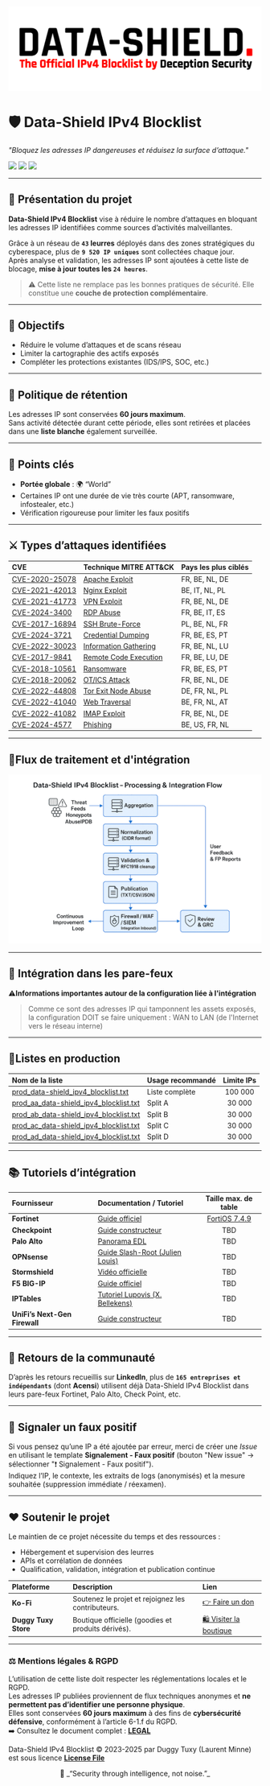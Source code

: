 <p align="left">
  <img src=https://github.com/duggytuxy/Data-Shield_IPv4_Blocklist/blob/main/data_shield_ipv4_blocklist.png
</p>

# 🛡️ Data-Shield IPv4 Blocklist  
_"Bloquez les adresses IP dangereuses et réduisez la surface d’attaque."_

<p align="left">
  <img src="https://img.shields.io/badge/Open%20Source-100%25-brightgreen?style=for-the-badge&logo=opensourceinitiative">
  <img src="https://img.shields.io/badge/No_False_Positive-99,99%25-green?style=for-the-badge&logo=cachet">
  <img src="https://img.shields.io/github/last-commit/duggytuxy/Intelligence_IPv4_Blocklist?label=Last%20update&color=informational&style=for-the-badge&logo=github">
</p>

---

## 📖 Présentation du projet

**Data-Shield IPv4 Blocklist** vise à réduire le nombre d’attaques en bloquant les adresses IP identifiées comme sources d’activités malveillantes.

Grâce à un réseau de **`43` leurres** déployés dans des zones stratégiques du cyberespace, plus de **`9 520 IP uniques`** sont collectées chaque jour.  
Après analyse et validation, les adresses IP sont ajoutées à cette liste de blocage, **mise à jour toutes les `24 heures`**.

> ⚠️ Cette liste ne remplace pas les bonnes pratiques de sécurité. Elle constitue une **couche de protection complémentaire**.

---

## 🎯 Objectifs

- Réduire le volume d’attaques et de scans réseau  
- Limiter la cartographie des actifs exposés  
- Compléter les protections existantes (IDS/IPS, SOC, etc.)

---

## 🧱 Politique de rétention

Les adresses IP sont conservées **60 jours maximum**.  
Sans activité détectée durant cette période, elles sont retirées et placées dans une **liste blanche** également surveillée.

---

## 🔑 Points clés

- **Portée globale** : 🌍 “World”  
- Certaines IP ont une durée de vie très courte (APT, ransomware, infostealer, etc.)  
- Vérification rigoureuse pour limiter les faux positifs  

---

## ⚔️ Types d’attaques identifiées

| **CVE** | **Technique MITRE ATT&CK** | **Pays les plus ciblés** |
|:--|:--|:--|
| [CVE-2020-25078](https://cti.wazuh.com/vulnerabilities/cves/CVE-2020-25078) | [Apache Exploit](https://attack.mitre.org/techniques/T1190/) | FR, BE, NL, DE |
| [CVE-2021-42013](https://cti.wazuh.com/vulnerabilities/cves/CVE-2021-42013) | [Nginx Exploit](https://attack.mitre.org/techniques/T1102/) | BE, IT, NL, PL |
| [CVE-2021-41773](https://cti.wazuh.com/vulnerabilities/cves/CVE-2021-41773) | [VPN Exploit](https://attack.mitre.org/techniques/T1133/) | FR, BE, NL, DE |
| [CVE-2024-3400](https://cti.wazuh.com/vulnerabilities/cves/CVE-2024-3400) | [RDP Abuse](https://attack.mitre.org/techniques/T1021/001/) | FR, BE, IT, ES |
| [CVE-2017-16894](https://cti.wazuh.com/vulnerabilities/cves/CVE-2017-16894) | [SSH Brute-Force](https://attack.mitre.org/techniques/T1110/) | PL, BE, NL, FR |
| [CVE-2024-3721](https://cti.wazuh.com/vulnerabilities/cves/CVE-2024-3721) | [Credential Dumping](https://attack.mitre.org/techniques/T1003/) | FR, BE, ES, PT |
| [CVE-2022-30023](https://cti.wazuh.com/vulnerabilities/cves/CVE-2022-30023) | [Information Gathering](https://attack.mitre.org/techniques/T1591/) | FR, BE, NL, LU |
| [CVE-2017-9841](https://cti.wazuh.com/vulnerabilities/cves/CVE-2017-9841) | [Remote Code Execution](https://attack.mitre.org/techniques/T1210/) | FR, BE, LU, DE |
| [CVE-2018-10561](https://cti.wazuh.com/vulnerabilities/cves/CVE-2018-10561) | [Ransomware](https://attack.mitre.org/techniques/T1486/) | FR, BE, ES, PT |
| [CVE-2018-20062](https://cti.wazuh.com/vulnerabilities/cves/CVE-2018-20062) | [OT/ICS Attack](https://attack.mitre.org/techniques/ics/) | FR, BE, NL, DE |
| [CVE-2022-44808](https://cti.wazuh.com/vulnerabilities/cves/CVE-2022-44808) | [Tor Exit Node Abuse](https://attack.mitre.org/software/S0183/) | DE, FR, NL, PL |
| [CVE-2022-41040](https://cti.wazuh.com/vulnerabilities/cves/CVE-2022-41040) | [Web Traversal](https://capec.mitre.org/data/definitions/139.html) | BE, FR, NL, AT |
| [CVE-2022-41082](https://cti.wazuh.com/vulnerabilities/cves/CVE-2022-41082) | [IMAP Exploit](https://attack.mitre.org/techniques/T1071/003/) | FR, BE, NL, DE |
| [CVE-2024-4577](https://cti.wazuh.com/vulnerabilities/cves/CVE-2024-4577) | [Phishing](https://attack.mitre.org/techniques/T1566/) | BE, US, FR, NL |

---

## 🛂Flux de traitement et d'intégration

<p align="left">
  <img src=https://github.com/duggytuxy/Data-Shield_IPv4_Blocklist/blob/main/schema_nbg.png
</p>

---

## 🔗 Intégration dans les pare-feux

⚠️**Informations importantes autour de la configuration liée à l'intégration**

> Comme ce sont des adresses IP qui tamponnent les assets exposés, la configuration DOIT se faire uniquement : WAN to LAN (de l'Internet vers le réseau interne)

---

## 📝Listes en production

| **Nom de la liste** | **Usage recommandé** | **Limite IPs** |
|:--|:--|:--:|
| [prod_data-shield_ipv4_blocklist.txt](https://raw.githubusercontent.com/duggytuxy/Data-Shield_IPv4_Blocklist/refs/heads/main/prod_data-shield_ipv4_blocklist.txt) | Liste complète | 100 000 |
| [prod_aa_data-shield_ipv4_blocklist.txt](https://raw.githubusercontent.com/duggytuxy/Data-Shield_IPv4_Blocklist/refs/heads/main/prod_aa_data-shield_ipv4_blocklist.txt) | Split A | 30 000 |
| [prod_ab_data-shield_ipv4_blocklist.txt](https://raw.githubusercontent.com/duggytuxy/Data-Shield_IPv4_Blocklist/refs/heads/main/prod_ab_data-shield_ipv4_blocklist.txt) | Split B | 30 000 |
| [prod_ac_data-shield_ipv4_blocklist.txt](https://raw.githubusercontent.com/duggytuxy/Data-Shield_IPv4_Blocklist/refs/heads/main/prod_ac_data-shield_ipv4_blocklist.txt) | Split C | 30 000 |
| [prod_ad_data-shield_ipv4_blocklist.txt](https://raw.githubusercontent.com/duggytuxy/Data-Shield_IPv4_Blocklist/refs/heads/main/prod_ad_data-shield_ipv4_blocklist.txt) | Split D | 30 000 |

---

## 📚 Tutoriels d’intégration

| **Fournisseur** | **Documentation / Tutoriel** | **Taille max. de table** |
|:--|:--|:--:|
| **Fortinet** | [Guide officiel](https://docs.fortinet.com/document/fortigate/7.4.9/administration-guide/379433/configuring-a-threat-feed#threat-ext) | [FortiOS 7.4.9](https://docs.fortinet.com/document/fortigate/7.4.9/fortios-release-notes/626946/changes-in-table-size) |
| **Checkpoint** | [Guide constructeur](https://sc1.checkpoint.com/documents/R80.20SP/WebAdminGuides/EN/CP_R80.20SP_Maestro_AdminGuide/Topics-Maestro-AG/IP-Block-Feature.htm) | TBD |
| **Palo Alto** | [Panorama EDL](https://docs.paloaltonetworks.com/network-security/security-policy/administration/objects/external-dynamic-lists/configure-the-firewall-to-access-an-external-dynamic-list#configure-the-firewall-to-access-an-external-dynamic-list-panorama) | TBD |
| **OPNsense** | [Guide Slash-Root (Julien Louis)](https://slash-root.fr/opnsense-block-malicious-ips/) | TBD |
| **Stormshield** | [Vidéo officielle](https://www.youtube.com/watch?v=yT2oas7M2UM) | TBD |
| **F5 BIG-IP** | [Guide officiel](https://my.f5.com/manage/s/article/K10978895) | TBD |
| **IPTables** | [Tutoriel Lupovis (X. Bellekens)](https://www.linkedin.com/posts/activity-7125481101728313345-b8jM) | TBD |
| **UniFi’s Next-Gen Firewall** | [Guide constructeur](https://help.ui.com/hc/en-us/articles/28314415752727-Application-Filtering-in-UniFi) | TBD |

---

## 💬 Retours de la communauté

D’après les retours recueillis sur **LinkedIn**, plus de **`165 entreprises et indépendants`** (dont **Acensi**) utilisent déjà Data-Shield IPv4 Blocklist dans leurs pare-feux Fortinet, Palo Alto, Check Point, etc.

---

## 🚨 Signaler un faux positif
Si vous pensez qu’une IP a été ajoutée par erreur, merci de créer une *Issue* en utilisant le template **Signalement - Faux positif** (bouton "New issue" → sélectionner "❗ Signalement - Faux positif").  
Indiquez l’IP, le contexte, les extraits de logs (anonymisés) et la mesure souhaitée (suppression immédiate / réexamen).

---

## ❤️ Soutenir le projet

Le maintien de ce projet nécessite du temps et des ressources :

- Hébergement et supervision des leurres  
- APIs et corrélation de données  
- Qualification, validation, intégration et publication continue  

| **Plateforme** | **Description** | **Lien** |
|:--|:--|:--|
| **Ko-Fi** | Soutenez le projet et rejoignez les contributeurs. | [👉 Faire un don](https://ko-fi.com/laurentmduggytuxy) |
| **Duggy Tuxy Store** | Boutique officielle (goodies et produits dérivés). | [🛍️ Visiter la boutique](https://duggy-tuxy.myspreadshop.be/) |

---

### ⚖️ Mentions légales & RGPD

L’utilisation de cette liste doit respecter les réglementations locales et le RGPD.  
Les adresses IP publiées proviennent de flux techniques anonymes et **ne permettent pas d’identifier une personne physique**.  
Elles sont conservées **60 jours maximum** à des fins de **cybersécurité défensive**, conformément à l’article 6-1.f du RGPD.  
➡️ Consultez le document complet : [**LEGAL**](/LEGAL.md)

Data-Shield IPv4 Blocklist © 2023-2025 par Duggy Tuxy (Laurent Minne) est sous licence [**License File**](/LICENSE.md)

<p align="center">🧠 _“Security through intelligence, not noise.”_</p>

